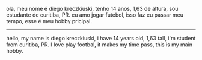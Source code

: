 ola, meu nome é diego kreczkiuski, tenho 14 anos, 1,63 de altura, sou estudante de curitiba, PR.
eu amo jogar futebol, isso faz eu passar meu tempo, esse  é meu hobby pricipal.
*********
hello, my name is diego kreczkiuski, i have 14 years old, 1,63 tall, i'm student from curitiba, PR.
I love play footbal, it makes my time pass, this is my main hobby.

